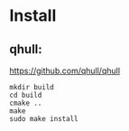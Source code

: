 # Install

## qhull:
https://github.com/qhull/qhull

```
mkdir build
cd build
cmake ..
make
sudo make install
```